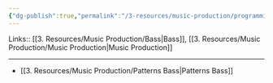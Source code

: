 ```yaml
---
{"dg-publish":true,"permalink":"/3-resources/music-production/programming-bass/","tags":["note"]}
---
```


Links:: [[3. Resources/Music Production/Bass\|Bass]], [[3. Resources/Music Production/Music Production\|Music Production]]

---

- [[3. Resources/Music Production/Patterns Bass\|Patterns Bass]]

